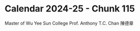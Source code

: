 # Calendar 2024-25 - Chunk 115

<!-- Chunk tokens: 11, Enriched tokens: 18 -->

Master of Wu Yee Sun College
Prof. Anthony T.C. Chan 陳德章